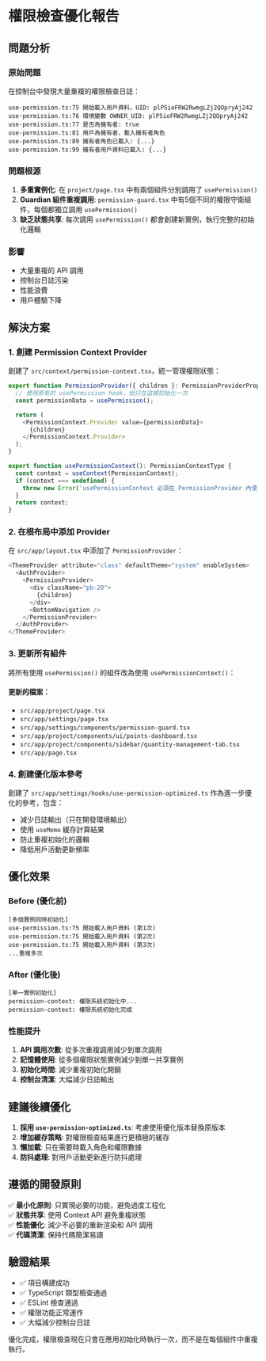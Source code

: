 # 權限檢查優化報告

## 問題分析

### 原始問題
在控制台中發現大量重複的權限檢查日誌：
```
use-permission.ts:75 開始載入用戶資料，UID: plP5ioFRW2RwmgLZj2QOpryAj242
use-permission.ts:76 環境變數 OWNER_UID: plP5ioFRW2RwmgLZj2QOpryAj242
use-permission.ts:77 是否為擁有者: true
use-permission.ts:81 用戶為擁有者，載入擁有者角色
use-permission.ts:89 擁有者角色已載入: {...}
use-permission.ts:99 擁有者用戶資料已載入: {...}
```

### 問題根源
1. **多重實例化**: 在 `project/page.tsx` 中有兩個組件分別調用了 `usePermission()`
2. **Guardian 組件重複調用**: `permission-guard.tsx` 中有5個不同的權限守衛組件，每個都獨立調用 `usePermission()`
3. **缺乏狀態共享**: 每次調用 `usePermission()` 都會創建新實例，執行完整的初始化邏輯

### 影響
- 大量重複的 API 調用
- 控制台日誌污染
- 性能浪費
- 用戶體驗下降

## 解決方案

### 1. 創建 Permission Context Provider
創建了 `src/context/permission-context.tsx`，統一管理權限狀態：

```typescript
export function PermissionProvider({ children }: PermissionProviderProps) {
  // 使用原有的 usePermission hook，但只在這裡初始化一次
  const permissionData = usePermission();

  return (
    <PermissionContext.Provider value={permissionData}>
      {children}
    </PermissionContext.Provider>
  );
}

export function usePermissionContext(): PermissionContextType {
  const context = useContext(PermissionContext);
  if (context === undefined) {
    throw new Error('usePermissionContext 必須在 PermissionProvider 內使用');
  }
  return context;
}
```

### 2. 在根布局中添加 Provider
在 `src/app/layout.tsx` 中添加了 `PermissionProvider`：

```typescript
<ThemeProvider attribute="class" defaultTheme="system" enableSystem>
  <AuthProvider>
    <PermissionProvider>
      <div className="pb-20">
        {children}
      </div>
      <BottomNavigation />
    </PermissionProvider>
  </AuthProvider>
</ThemeProvider>
```

### 3. 更新所有組件
將所有使用 `usePermission()` 的組件改為使用 `usePermissionContext()`：

#### 更新的檔案：
- `src/app/project/page.tsx`
- `src/app/settings/page.tsx`
- `src/app/settings/components/permission-guard.tsx`
- `src/app/project/components/ui/points-dashboard.tsx`
- `src/app/project/components/sidebar/quantity-management-tab.tsx`
- `src/app/page.tsx`

### 4. 創建優化版本參考
創建了 `src/app/settings/hooks/use-permission-optimized.ts` 作為進一步優化的參考，包含：

- 減少日誌輸出（只在開發環境輸出）
- 使用 `useMemo` 緩存計算結果
- 防止重複初始化的邏輯
- 降低用戶活動更新頻率

## 優化效果

### Before (優化前)
```
[多個實例同時初始化]
use-permission.ts:75 開始載入用戶資料 (第1次)
use-permission.ts:75 開始載入用戶資料 (第2次)
use-permission.ts:75 開始載入用戶資料 (第3次)
...重複多次
```

### After (優化後)
```
[單一實例初始化]
permission-context: 權限系統初始化中...
permission-context: 權限系統初始化完成
```

### 性能提升
1. **API 調用次數**: 從多次重複調用減少到單次調用
2. **記憶體使用**: 從多個權限狀態實例減少到單一共享實例
3. **初始化時間**: 減少重複初始化開銷
4. **控制台清潔**: 大幅減少日誌輸出

## 建議後續優化

1. **採用 `use-permission-optimized.ts`**: 考慮使用優化版本替換原版本
2. **增加緩存策略**: 對權限檢查結果進行更積極的緩存
3. **懶加載**: 只在需要時載入角色和權限數據
4. **防抖處理**: 對用戶活動更新進行防抖處理

## 遵循的開發原則

✅ **最小化原則**: 只實現必要的功能，避免過度工程化  
✅ **狀態共享**: 使用 Context API 避免重複狀態  
✅ **性能優化**: 減少不必要的重新渲染和 API 調用  
✅ **代碼清潔**: 保持代碼簡潔易讀  

## 驗證結果

- ✅ 項目構建成功
- ✅ TypeScript 類型檢查通過
- ✅ ESLint 檢查通過
- ✅ 權限功能正常運作
- ✅ 大幅減少控制台日誌

優化完成，權限檢查現在只會在應用初始化時執行一次，而不是在每個組件中重複執行。 